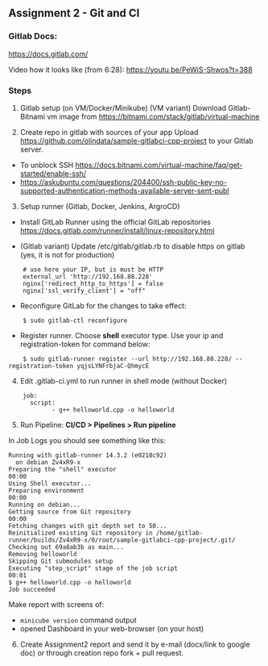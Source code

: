 ## Assignment 2 - Git and CI

### Gitlab Docs:
https://docs.gitlab.com/

Video how it looks like (from 6:28): https://youtu.be/PeWiS-Shwos?t=388

### Steps


1. Gitlab setup (on VM/Docker/Minikube)
(VM variant) Download Gitlab-Bitnami vm image from https://bitnami.com/stack/gitlab/virtual-machine

2. Create repo in gitlab with sources of your app
Upload https://github.com/olindata/sample-gitlabci-cpp-project to your Gitlab server.

* To unblock SSH https://docs.bitnami.com/virtual-machine/faq/get-started/enable-ssh/
* https://askubuntu.com/questions/204400/ssh-public-key-no-supported-authentication-methods-available-server-sent-publ

3. Setup runner (Gitlab, Docker, Jenkins, ArgroCD)
* Install GitLab Runner using the official GitLab repositories https://docs.gitlab.com/runner/install/linux-repository.html

* (Gitlab variant) Update /etc/gitlab/gitlab.rb to disable https on gitlab (yes, it is not for production)
```
    # use here your IP, but is must be HTTP
    external_url 'http://192.168.88.228'
    nginx['redirect_http_to_https'] = false
    nginx['ssl_verify_client'] = "off"
```
* Reconfigure GitLab for the changes to take effect:
```
    $ sudo gitlab-ctl reconfigure
```
* Register runner. Choose **shell** executor type. Use your ip and registration-token for command below:
```
    $ sudo gitlab-runner register --url http://192.168.88.228/ --registration-token yqjsLYNFrbjaC-QhmycE
```

4. Edit .gitlab-ci.yml to run runner in shell mode (without Docker)
```
    job:
      script:
            - g++ helloworld.cpp -o helloworld
```

5. Run Pipeline: **CI/CD > Pipelines > Run pipeline**

In Job Logs you should see something like this:
```
Running with gitlab-runner 14.3.2 (e0218c92)
  on debian Zv4xR9-x
Preparing the "shell" executor
00:00
Using Shell executor...
Preparing environment
00:00
Running on debian...
Getting source from Git repository
00:00
Fetching changes with git depth set to 50...
Reinitialized existing Git repository in /home/gitlab-runner/builds/Zv4xR9-x/0/root/sample-gitlabci-cpp-project/.git/
Checking out 69a8ab3b as main...
Removing helloworld
Skipping Git submodules setup
Executing "step_script" stage of the job script
00:01
$ g++ helloworld.cpp -o helloworld
Job succeeded
```
Make report with screens of:
  * `minicube version` command output
  * opened Dashboard in your web-browser (on your host)

6. Create Assignment2 report and send it by e-mail (docx/link to google doc) or through creation repo fork + pull request.
